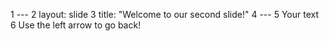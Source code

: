 1  ---
2  layout: slide
3  title: "Welcome to our second slide!"
4  ---
5  Your text
6  Use the left arrow to go back!
